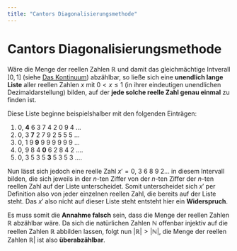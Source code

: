 ```yaml
---
title: "Cantors Diagonalisierungsmethode"
---
```


# Cantors Diagonalisierungsmethode

Wäre die Menge der reellen Zahlen $\mathbb{R}$ und damit das gleichmächtige Intverall $]0, 1]$ (siehe [Das Kontinuum](notes/BUCH%20der%20Beweise/Das%20Kontinuum.md)) abzählbar, so ließe sich eine **unendlich lange Liste** aller reellen Zahlen $x$ mit $0 < x \leq 1$ (in ihrer eindeutigen unendlichen Dezimaldarstellung) bilden, auf der **jede solche reelle Zahl genau einmal** zu finden ist.

Diese Liste beginne beispielshalber mit den folgenden Einträgen:

1. 0, **4** 6 3 7 4 2 0 9 4 ...
2. 0, 3 **7** 2 7 9 2 5 5 5 ...
3. 0, 1 9 **9** 9 9 9 9 9 9 ...
4. 0, 9 8 4 **0** 6 2 8 4 2 ....
5. 0, 3 5 3 5 **3** 5 3 5 3 ....

Nun lässt sich jedoch eine reelle Zahl $x' = 0 , \ 3 \ 6 \ 8 \ 9 \ 2 ...$ in diesem Intervall bilden, die sich jeweils in der $n$-ten Ziffer von der $n$-ten Ziffer der $n$-ten reellen Zahl auf der Liste unterscheidet. Somit unterscheidet sich $x'$ per Definition also von jeder einzelnen reellen Zahl, die bereits auf der Liste steht. Das $x'$ also nicht auf dieser Liste steht entsteht hier ein **Widerspruch**.

Es muss somit die **Annahme falsch** sein, dass die Menge der reellen Zahlen $\mathbb{R}$ abzählbar wäre. Da sich die natürlichen Zahlen $\mathbb{N}$ offenbar injektiv auf die reellen Zahlen $\mathbb{R}$ abbilden lassen, folgt nun $|\mathbb{R}| > |\mathbb{N}|$, die Menge der reellen Zahlen $\mathbb{R}|$ ist also **überabzählbar**.